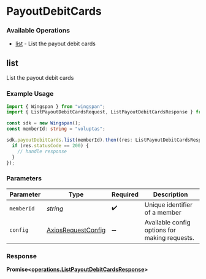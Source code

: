 # PayoutDebitCards

### Available Operations

* [list](#list) - List the payout debit cards

## list

List the payout debit cards

### Example Usage

```typescript
import { Wingspan } from "wingspan";
import { ListPayoutDebitCardsRequest, ListPayoutDebitCardsResponse } from "wingspan/dist/sdk/models/operations";

const sdk = new Wingspan();
const memberId: string = "voluptas";

sdk.payoutDebitCards.list(memberId).then((res: ListPayoutDebitCardsResponse) => {
  if (res.statusCode == 200) {
    // handle response
  }
});
```

### Parameters

| Parameter                                                    | Type                                                         | Required                                                     | Description                                                  |
| ------------------------------------------------------------ | ------------------------------------------------------------ | ------------------------------------------------------------ | ------------------------------------------------------------ |
| `memberId`                                                   | *string*                                                     | :heavy_check_mark:                                           | Unique identifier of a member                                |
| `config`                                                     | [AxiosRequestConfig](https://axios-http.com/docs/req_config) | :heavy_minus_sign:                                           | Available config options for making requests.                |


### Response

**Promise<[operations.ListPayoutDebitCardsResponse](../../models/operations/listpayoutdebitcardsresponse.md)>**

